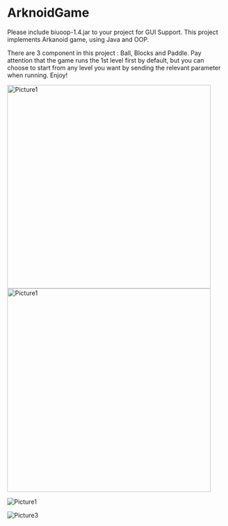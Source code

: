 # ArknoidGame
Please include biuoop-1.4.jar to your project for GUI Support.
This project implements Arkanoid game, using Java and OOP.

There are 3 component in this project : Ball, Blocks and Paddle.
Pay attention that the game runs the 1st level first by default,
but you can choose to start from any level you want by sending the relevant parameter when running.
Enjoy!


<img width="468" alt="Picture1" src="https://user-images.githubusercontent.com/80414213/116703244-bb90fe00-a9d2-11eb-9e33-95cef77c54fc.png">
<img width="468" alt="Picture1" src="https://user-images.githubusercontent.com/80414213/116708529-77086100-a9d8-11eb-863d-aa1d3ae21505.png">

![Picture1](https://user-images.githubusercontent.com/80414213/116709032-f5650300-a9d8-11eb-98d0-44dfb2a20708.png)

![Picture3](https://user-images.githubusercontent.com/80414213/116709384-4a087e00-a9d9-11eb-90ab-a9fe64279d90.png)
